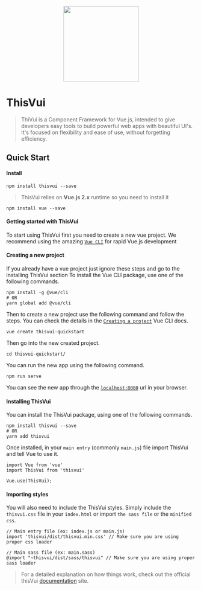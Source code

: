<p align="center">
  <a href="http://www.thisvui.com" target="_blank">
    <img src="http://www.thisvui.com/logo.svg" width="200">
  </a>
</p>

# ThisVui
> ThiVui is a Component Framework for Vue.js, intended to give developers easy tools to build powerful web apps with beautiful UI's. It's focused on flexibility and ease of use, without forgetting efficiency.

## Quick Start

#### Install 

```
npm install thisvui --save
```

>ThisVui relies on **Vue.js 2.x** runtime so you need to install it
```
npm install vue --save
```
#### Getting started with ThisVui

To start using ThisVui first you need to create a new vue project. We recommend using the amazing [`Vue CLI`](https://cli.vuejs.org/) for rapid Vue.js development

#### Creating a new project

If you already have a vue project just ignore these steps and go to the installing ThisVui section
To install the Vue CLI package, use one of the following commands.
```
npm install -g @vue/cli
# OR
yarn global add @vue/cli
```

Then to create a new project use the following command and follow the steps. You can check the details in the [`Creating a project`](https://cli.vuejs.org/guide/creating-a-project.html#vue-create) Vue CLI docs.
```
vue create thisvui-quickstart
```

Then go into the new created project.
```
cd thisvui-quickstart/
```

You can run the new app using the following command.
```
npm run serve
```

You can see the new app through the [`localhost:8080`](http://localhost:8080) url in your browser.

#### Installing ThisVui

You can install the ThisVui package, using one of the following commands.
```
npm install thisvui --save
# OR
yarn add thisvui
```

Once installed, in your `main entry`
(commonly `main.js`) file import ThisVui and tell Vue to use it.
```
import Vue from 'vue'
import ThisVui from 'thisvui'

Vue.use(ThisVui);
```

#### Importing styles

You will also need to include the ThisVui styles. Simply include the `thisvui.css` file in
your `index.html`
or import `the sass file` or the `minified css`.
```
// Main entry file (ex: index.js or main.js)
import 'thisvui/dist/thisvui.min.css' // Make sure you are using proper css loader
```

```
// Main sass file (ex: main.sass)
@import "~thisvui/dist/sass/thisvui" // Make sure you are using proper sass loader
```
>For a detailed explanation on how things work, check out the official thisVui [documentation](http://www.thisvui.com) site.
